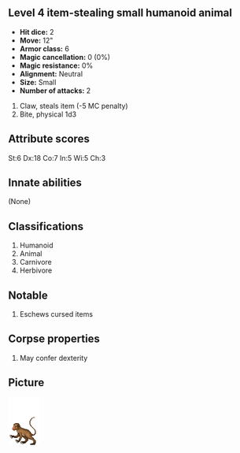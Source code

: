 ## Level 4 item-stealing small humanoid animal
- **Hit dice:** 2
- **Move:** 12"
- **Armor class:** 6
- **Magic cancellation:** 0 (0%)
- **Magic resistance:** 0%
- **Alignment:** Neutral
- **Size:** Small
- **Number of attacks:** 2
1. Claw, steals item (-5 MC penalty)
2. Bite, physical 1d3
## Attribute scores
St:6 Dx:18 Co:7 In:5 Wi:5 Ch:3
## Innate abilities
(None)
## Classifications
1. Humanoid
2. Animal
3. Carnivore
4. Herbivore
## Notable
1. Eschews cursed items
## Corpse properties
1. May confer dexterity
## Picture
![Monkey](https://github.com/hyvanmielenpelit/GnollHackTileSet/blob/main/Monsters/monkey/monkey.png)
